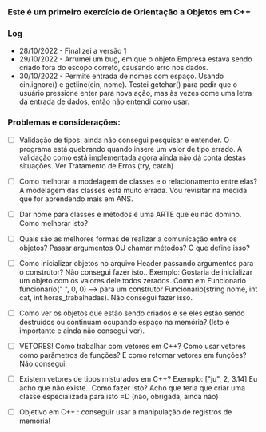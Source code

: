 ### Este é um primeiro exercício de Orientação a Objetos em C++

### Log
* 28/10/2022 - Finalizei a versão 1
* 29/10/2022 - Arrumei um bug, em que o objeto Empresa estava sendo criado fora do escopo correto, causando erro nos dados. 
* 30/10/2022 - Permite entrada de nomes com espaço. Usando cin.ignore() e getline(cin, nome). Testei getchar() para pedir que o usuário pressione enter para nova ação, mas às vezes come uma letra da entrada de dados, então não entendi como usar.


### Problemas e considerações:

- [ ] Validação de tipos: ainda não consegui pesquisar e entender. O programa está quebrando quando insere um valor de tipo errado. A validação como está implementada agora ainda não dá conta destas situações. Ver Tratamento de Erros (try, catch)


- [ ] Como melhorar a modelagem de classes e o relacionamento entre elas? A modelagem das classes está muito errada. Vou revisitar na medida que for aprendendo mais em ANS.

      
- [ ] Dar nome para classes e métodos é uma ARTE que eu não domino. Como melhorar isto?


- [ ] Quais são as melhores formas de realizar a comunicação entre os objetos? Passar argumentos OU chamar métodos? O que define isso? 


- [ ] Como inicializar objetos no arquivo Header passando argumentos para o construtor? Não consegui fazer isto..
Exemplo: 
Gostaria de inicializar um objeto com os valores dele todos zerados. Como em Funcionario funcionario(" ", 0, 0) --> para um construtor Funcionario(string nome, int cat, int horas_trabalhadas). 
Não consegui fazer isso. 


- [ ] Como ver os objetos que estão sendo criados e se eles estão sendo destruídos ou continuam ocupando espaço na memória? (Isto é importante e ainda não consegui ver).


- [ ] VETORES! Como trabalhar com vetores em C++? Como usar vetores como parâmetros de funções? E como retornar vetores em funções? Não consegui. 


- [ ] Existem vetores de tipos misturados em C++? Exemplo: ["ju", 2, 3.14]
Eu acho que não existe.. Como fazer isto? Acho que teria que criar uma classe especializada para isto =D (não, obrigada, ainda não)


- [ ] Objetivo em C++ : conseguir usar a manipulação de registros de memória! 
